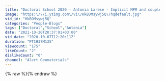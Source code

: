 ```yaml
---
title: "Doctoral School 2020 - Antonia Larese - Implicit MPM and coupled MPM-FEM in geomechanics"
image: "https:\/\/i.ytimg.com\/vi\/HkBOMsywj5Q\/hqdefault.jpg"
vid_id: "HkBOMsywj5Q"
categories: "People-Blogs"
tags: ["Doctoral","School","Antonia"]
date: "2021-10-20T20:37:01+03:00"
vid_date: "2020-10-07T12:20:11Z"
duration: "PT1H37M13S"
viewcount: "175"
likeCount: "2"
dislikeCount: "0"
channel: "Alert Geomaterials"
---
```

{% raw %}{% endraw %}
